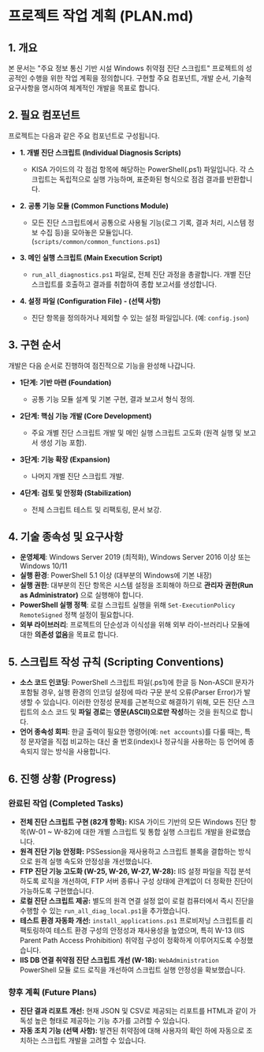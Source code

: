 # 프로젝트 작업 계획 (PLAN.md)

## 1. 개요

본 문서는 "주요 정보 통신 기반 시설 Windows 취약점 진단 스크립트" 프로젝트의 성공적인 수행을 위한 작업 계획을 정의합니다. 구현할 주요 컴포넌트, 개발 순서, 기술적 요구사항을 명시하여 체계적인 개발을 목표로 합니다.

## 2. 필요 컴포넌트

프로젝트는 다음과 같은 주요 컴포넌트로 구성됩니다.

- **1. 개별 진단 스크립트 (Individual Diagnosis Scripts)**
  - KISA 가이드의 각 점검 항목에 해당하는 PowerShell(.ps1) 파일입니다. 각 스크립트는 독립적으로 실행 가능하며, 표준화된 형식으로 점검 결과를 반환합니다.

- **2. 공통 기능 모듈 (Common Functions Module)**
  - 모든 진단 스크립트에서 공통으로 사용될 기능(로그 기록, 결과 처리, 시스템 정보 수집 등)을 모아놓은 모듈입니다. (`scripts/common/common_functions.ps1`)

- **3. 메인 실행 스크립트 (Main Execution Script)**
  - `run_all_diagnostics.ps1` 파일로, 전체 진단 과정을 총괄합니다. 개별 진단 스크립트를 호출하고 결과를 취합하여 종합 보고서를 생성합니다.

- **4. 설정 파일 (Configuration File) - (선택 사항)**
  - 진단 항목을 정의하거나 제외할 수 있는 설정 파일입니다. (예: `config.json`)

## 3. 구현 순서

개발은 다음 순서로 진행하여 점진적으로 기능을 완성해 나갑니다.

- **1단계: 기반 마련 (Foundation)**
  - 공통 기능 모듈 설계 및 기본 구현, 결과 보고서 형식 정의.

- **2단계: 핵심 기능 개발 (Core Development)**
  - 주요 개별 진단 스크립트 개발 및 메인 실행 스크립트 고도화 (원격 실행 및 보고서 생성 기능 포함).

- **3단계: 기능 확장 (Expansion)**
  - 나머지 개별 진단 스크립트 개발.

- **4단계: 검토 및 안정화 (Stabilization)**
  - 전체 스크립트 테스트 및 리팩토링, 문서 보강.

## 4. 기술 종속성 및 요구사항

- **운영체제**: Windows Server 2019 (최적화), Windows Server 2016 이상 또는 Windows 10/11
- **실행 환경**: PowerShell 5.1 이상 (대부분의 Windows에 기본 내장)
- **실행 권한**: 대부분의 진단 항목은 시스템 설정을 조회해야 하므로 **관리자 권한(Run as Administrator)** 으로 실행해야 합니다.
- **PowerShell 실행 정책**: 로컬 스크립트 실행을 위해 `Set-ExecutionPolicy RemoteSigned` 정책 설정이 필요합니다.
- **외부 라이브러리**: 프로젝트의 단순성과 이식성을 위해 외부 라이-브러리나 모듈에 대한 **의존성 없음**을 목표로 합니다.

## 5. 스크립트 작성 규칙 (Scripting Conventions)

- **소스 코드 인코딩**: PowerShell 스크립트 파일(.ps1)에 한글 등 Non-ASCII 문자가 포함될 경우, 실행 환경의 인코딩 설정에 따라 구문 분석 오류(Parser Error)가 발생할 수 있습니다. 이러한 안정성 문제를 근본적으로 해결하기 위해, 모든 진단 스크립트의 소스 코드 및 **파일 경로**는 **영문(ASCII)으로만 작성**하는 것을 원칙으로 합니다.
- **언어 종속성 회피**: 한글 출력이 필요한 명령어(예: `net accounts`)를 다룰 때는, 특정 문자열을 직접 비교하는 대신 줄 번호(index)나 정규식을 사용하는 등 언어에 종속되지 않는 방식을 사용합니다.

## 6. 진행 상황 (Progress)

### 완료된 작업 (Completed Tasks)

- **전체 진단 스크립트 구현 (82개 항목):** KISA 가이드 기반의 모든 Windows 진단 항목(W-01 ~ W-82)에 대한 개별 스크립트 및 통합 실행 스크립트 개발을 완료했습니다.
- **원격 진단 기능 안정화:** PSSession을 재사용하고 스크립트 블록을 결합하는 방식으로 원격 실행 속도와 안정성을 개선했습니다.
- **FTP 진단 기능 고도화 (W-25, W-26, W-27, W-28):** IIS 설정 파일을 직접 분석하도록 로직을 개선하여, FTP 서버 종류나 구성 상태에 관계없이 더 정확한 진단이 가능하도록 구현했습니다.
- **로컬 진단 스크립트 제공:** 별도의 원격 연결 설정 없이 로컬 컴퓨터에서 즉시 진단을 수행할 수 있는 `run_all_diag_local.ps1`을 추가했습니다.
- **테스트 환경 자동화 개선:** `install_applications.ps1` 프로비저닝 스크립트를 리팩토링하여 테스트 환경 구성의 안정성과 재사용성을 높였으며, 특히 W-13 (IIS Parent Path Access Prohibition) 취약점 구성이 정확하게 이루어지도록 수정했습니다.
- **IIS DB 연결 취약점 진단 스크립트 개선 (W-18):** `WebAdministration` PowerShell 모듈 로드 로직을 개선하여 스크립트 실행 안정성을 확보했습니다.

### 향후 계획 (Future Plans)

- **진단 결과 리포트 개선:** 현재 JSON 및 CSV로 제공되는 리포트를 HTML과 같이 가독성 높은 형태로 제공하는 기능 추가를 고려할 수 있습니다.
- **자동 조치 기능 (선택 사항):** 발견된 취약점에 대해 사용자의 확인 하에 자동으로 조치하는 스크립트 개발을 고려할 수 있습니다.